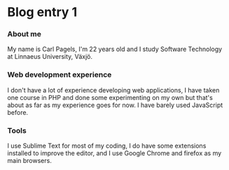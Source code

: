 # Blog entry 1

### About me
My name is Carl Pagels, I'm 22 years old and I study Software Technology at Linnaeus University, Växjö.


### Web development experience
I don't have a lot of experience developing web applications, I have taken one course in PHP and done some experimenting on my own but that's about as far as my experience goes for now. I have barely used JavaScript before.


### Tools
I use Sublime Text for most of my coding, I do have some extensions installed to improve the editor, and I use Google Chrome and firefox as my main browsers.
